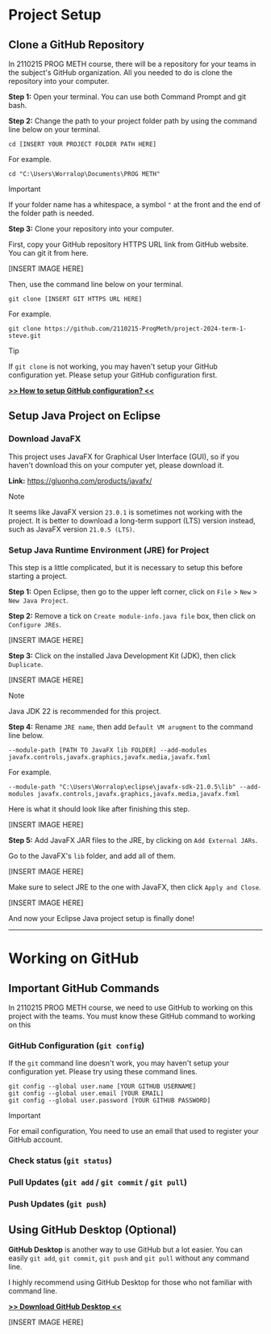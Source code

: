 # Project Setup

## Clone a GitHub Repository

In 2110215 PROG METH course, there will be a repository for your teams in the subject's GitHub organization. All you needed to do is clone the repository into your computer.

**Step 1:** Open your terminal. You can use both Command Prompt and git bash.

**Step 2:** Change the path to your project folder path by using the command line below on your terminal.

```
cd [INSERT YOUR PROJECT FOLDER PATH HERE]
```

For example.

```
cd "C:\Users\Worralop\Documents\PROG METH"
```

> [!IMPORTANT]
> If your folder name has a whitespace, a symbol `"` at the front and the end of the folder path is needed.

**Step 3:** Clone your repository into your computer.

First, copy your GitHub repository HTTPS URL link from GitHub website. You can git it from here.

[INSERT IMAGE HERE]

Then, use the command line below on your terminal.

```
git clone [INSERT GIT HTTPS URL HERE]
```

For example.

```
git clone https://github.com/2110215-ProgMeth/project-2024-term-1-steve.git
```

> [!TIP]
> If `git clone` is not working, you may haven't setup your GitHub configuration yet. Please setup your GitHub configuration first.
>
> [**>> How to setup GitHub configuration? <<**]()

## Setup Java Project on Eclipse

### Download JavaFX

This project uses JavaFX for Graphical User Interface (GUI), so if you haven't download this on your computer yet, please download it.

**Link:** https://gluonhq.com/products/javafx/

> [!NOTE]
> It seems like JavaFX version `23.0.1` is sometimes not working with the project. It is better to download a long-term support (LTS) version instead, such as JavaFX version `21.0.5 (LTS)`.

### Setup Java Runtime Environment (JRE) for Project

This step is a little complicated, but it is necessary to setup this before starting a project.

**Step 1:** Open Eclipse, then go to the upper left corner, click on `File` > `New` > `New Java Project`.

**Step 2:** Remove a tick on `Create module-info.java file` box, then click on `Configure JREs`.

[INSERT IMAGE HERE]

**Step 3:** Click on the installed Java Development Kit (JDK), then click `Duplicate`.

[INSERT IMAGE HERE]

> [!NOTE]
> Java JDK 22 is recommended for this project.

**Step 4:** Rename `JRE name`, then add `Default VM arugment` to the command line below.

```
--module-path [PATH TO JavaFX lib FOLDER] --add-modules javafx.controls,javafx.graphics,javafx.media,javafx.fxml
```

For example.

```
--module-path "C:\Users\Worralop\eclipse\javafx-sdk-21.0.5\lib" --add-modules javafx.controls,javafx.graphics,javafx.media,javafx.fxml
```

Here is what it should look like after finishing this step.

[INSERT IMAGE HERE]

**Step 5:** Add JavaFX JAR files to the JRE, by clicking on `Add External JARs`.

Go to the JavaFX's `lib` folder, and add all of them.

[INSERT IMAGE HERE]

Make sure to select JRE to the one with JavaFX, then click `Apply and Close`.

[INSERT IMAGE HERE]

And now your Eclipse Java project setup is finally done!

---

# Working on GitHub

## Important GitHub Commands

In 2110215 PROG METH course, we need to use GitHub to working on this project with the teams. You must know these GitHub command to working on this

### GitHub Configuration (`git config`)

If the `git` command line doesn't work, you may haven't setup your configuration yet. Please try using these command lines.

```
git config --global user.name [YOUR GITHUB USERNAME]
git config --global user.email [YOUR EMAIL]
git config --global user.password [YOUR GITHUB PASSWORD]
```

> [!IMPORTANT]
> For email configuration, You need to use an email that used to register your GitHub account.

### Check status (`git status`)

### Pull Updates (`git add` / `git commit` / `git pull`)

### Push Updates (`git push`)

## Using GitHub Desktop (Optional)

**GitHub Desktop** is another way to use GitHub but a lot easier. You can easily `git add`, `git commit`, `git push` and `git pull` without any command line.

I highly recommend using GitHub Desktop for those who not familiar with command line.

[**>> Download GitHub Desktop <<**](https://desktop.github.com/download/)

[INSERT IMAGE HERE]
